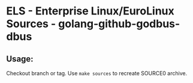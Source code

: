 # ELS - Enterprise Linux/EuroLinux Sources - golang-github-godbus-dbus
 
## Usage:
  Checkout branch or tag. Use `make sources` to recreate  SOURCE0 archive.
